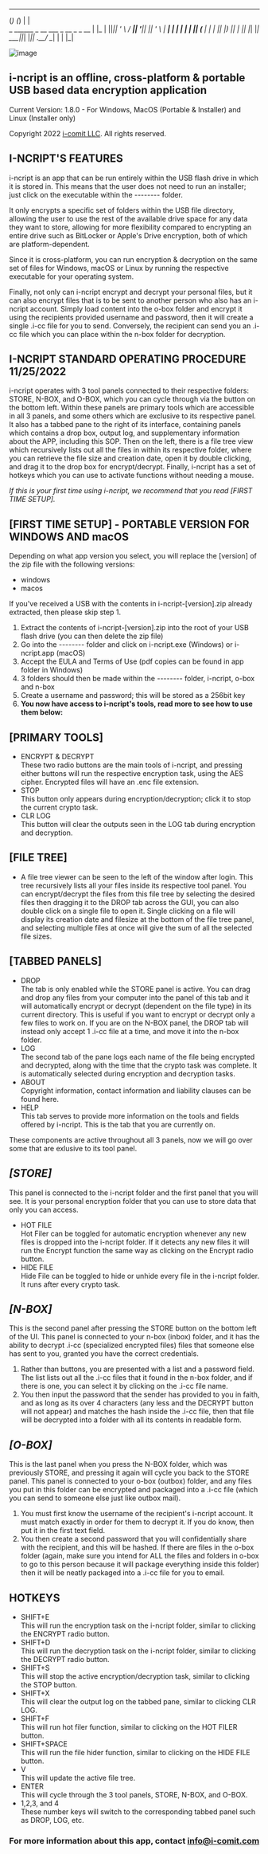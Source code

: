   _                             _         _
 (_)                           (_)       | |  
  _  ______  _ __    ___  _ __  _  _ __  | |_ 
 | ||______|| '_ \  / __|| '__|| || '_ \ | __|
 | |        | | | || (__ | |   | || |_) || |_ 
 |_|        |_| |_| \___||_|   |_|| .__/  \__|
                                  | |
                                  |_|


![image](https://raw.githubusercontent.com/i-comit/i-comit.github.io/main/i-comit/i-ncript.gif)

## i-ncript is an offline, cross-platform & portable USB based data encryption application

Current Version: 1.8.0 - For Windows, MacOS (Portable & Installer) and Linux (Installer only)

Copyright 2022 [i-comit LLC](https://i-comit.com/). All rights reserved.

## __I-NCRIPT'S FEATURES__
i-ncript is an app that can be run entirely within the USB flash drive in which it is stored in. This means that the user does not need to run an installer; just click on the executable within the -------- folder.

It only encrypts a specific set of folders within the USB file directory, allowing the user to use the rest of the available drive space for any data they want to store, allowing for more flexibility compared to encrypting an entire drive such as BitLocker or Apple's Drive encryption, both of which are platform-dependent.

Since it is cross-platform, you can run encryption & decryption on the same set of files for Windows, macOS or Linux by running the respective executable for your operating system.

Finally, not only can i-ncript encrypt and decrypt your personal files, but it can also encrypt files that is to be sent to another person who also has an i-ncript account.  Simply load content into the o-box folder and encrypt it using the recipients provided username and password, then it will create a single .i-cc file for you to send. Conversely, the recipient can send you an .i-cc file which you can place within the n-box folder for decryption.

## __I-NCRIPT STANDARD OPERATING PROCEDURE 11/25/2022__
i-ncript operates with 3 tool panels connected to their respective folders: STORE, N-BOX, and O-BOX, which you can cycle through via the button on the bottom left. Within these panels are primary tools which are accessible in all 3 panels, and some others which are exclusive to its respective panel.
It also has a tabbed pane to the right of its interface, containing panels which contains a drop box, output log, and supplementary information about the APP, including this SOP.
Then on the left, there is a file tree view which recursively lists out all the files in within its respective folder, where you can retrieve the file size and creation date, open it by double clicking, and drag it to the drop box for encrypt/decrypt.
Finally, i-ncript has a set of hotkeys which you can use to activate functions without needing a mouse.

_If this is your first time using i-ncript, we recommend that you read [FIRST TIME SETUP]._

## [FIRST TIME SETUP] - PORTABLE VERSION FOR WINDOWS AND macOS

Depending on what app version you select, you will replace the [version] of the zip file with the following versions:

- windows
- macos


If you've received a USB with the contents in i-ncript-[version].zip already extracted, then please skip step 1.

1. Extract the contents of i-ncript-[version].zip into the root of your USB flash drive (you can then delete the zip file)
2. Go into the -------- folder and click on i-ncript.exe (Windows) or i-ncript.app (macOS)
3. Accept the EULA and Terms of Use (pdf copies can be found in app folder in Windows)
4. 3 folders should then be made within the -------- folder, i-ncript, o-box and n-box
5. Create a username and password; this will be stored as a 256bit key
6. __You now have access to i-ncript's tools, read more to see how to use them below:__

## [PRIMARY TOOLS]

- ENCRYPT & DECRYPT \
These two radio buttons are the main tools of i-ncript, and pressing either buttons will run the respective encryption task, using the AES cipher. Encrypted files will have an .enc file extension.
- STOP \
This button only appears during encryption/decryption; click it to stop the current crypto task.
- CLR LOG \
This button will clear the outputs seen in the LOG tab during encryption and decryption.

## [FILE TREE]

- A file tree viewer can be seen to the left of the window after login. This tree recursively lists all your files inside its respective tool panel. You can encrypt/decrypt the files from this file tree by selecting the desired files then dragging it to the DROP tab across the GUI, you can also double click on a single file to open it. Single clicking on a file will display its creation date and filesize at the bottom of the file tree panel, and selecting multiple files at once will give the sum of all the selected file sizes.

## [TABBED PANELS]

- DROP \
The tab is only enabled while the STORE panel is active. You can drag and drop any files from your computer into the panel of this tab and it will automatically encrypt or decrypt (dependent on the file type) in its current directory. This is useful if you want to encrypt or decrypt only a few files to work on.
If you are on the N-BOX panel, the DROP tab will instead only accept 1 .i-cc file at a time, and move it into the n-box folder.
- LOG \
The second tab of the pane logs each name of the file being encrypted and decrypted, along with the time that the crypto task was complete. It is automatically selected during encryption and decryption tasks.
- ABOUT \
Copyright information, contact information and liability clauses can be found here.
- HELP \
This tab serves to provide more information on the tools and fields offered by i-ncript. This is the tab that you are currently on.

These components are active throughout all 3 panels, now we will go over some that are exlusive to its tool panel.

## _[STORE]_

This panel is connected to the i-ncript folder and the first panel that you will see. It is your personal encryption folder that you can use to store data that only you can access.

- HOT FILE \
Hot Filer can be toggled for automatic encryption whenever any new files is dropped into the i-ncript folder. If it detects any new files it will run the Encrypt function the same way as clicking on the Encrypt radio button.
- HIDE FILE \
Hide File can be toggled to hide or unhide every file in the i-ncript folder. It runs after every crypto task.

## _[N-BOX]_

This is the second panel after pressing the STORE button on the bottom left of the UI. This panel is connected to your n-box (inbox) folder, and it has the ability to decrypt .i-cc (specialized encrypted files) files that someone else has sent to you, granted you have the correct credentials.

1. Rather than buttons, you are presented with a list and a password field. The list lists out all the .i-cc files that it found in the n-box folder, and if there is one, you can select it by clicking on the .i-cc file name.
2. You then input the password that the sender has provided to you in faith, and as long as its over 4 characters (any less and the DECRYPT button will not appear) and matches the hash inside the .i-cc file, then that file will be decrypted into a folder with all its contents in readable form.

## _[O-BOX]_

This is the last panel when you press the N-BOX folder, which was previously STORE, and pressing it again will cycle you back to the STORE panel. This panel is connected to your o-box (outbox) folder, and any files you put in this folder can be encrypted and packaged into a .i-cc file (which you can send to someone else just like outbox mail).

1. You must first know the username of the recipient's i-ncript account. It must match exactly in order for them to decrypt it. If you do know, then put it in the first text field.
2. You then create a second password that you will confidentially share with the recipient, and this will be hashed. If there are files in the o-box folder (again, make sure you intend for ALL the files and folders in o-box to go to this person because it will package everything inside this folder) then it will be neatly packaged into a .i-cc file for you to email.

## __HOTKEYS__

- SHIFT+E \
This will run the encryption task on the i-ncript folder, similar to clicking the ENCRYPT radio button.
- SHIFT+D \
This will run the decryption task on the i-ncript folder, similar to clicking the DECRYPT radio button.
- SHIFT+S \
This will stop the active encryption/decryption task, similar to clicking the STOP button.
- SHIFT+X \
This will clear the output log on the tabbed pane, similar to clicking CLR LOG.
- SHIFT+F \
This will run hot filer function, similar to clicking on the HOT FILER button.
- SHIFT+SPACE \
This will run the file hider function, similar to clicking on the HIDE FILE button.
- V \
This will update the active file tree.
- ENTER \
This will cycle through the 3 tool panels, STORE, N-BOX, and O-BOX.
- 1,2,3, and 4 \
These number keys will switch to the corresponding tabbed panel such as DROP, LOG, etc.

### For more information about this app, contact info@i-comit.com
